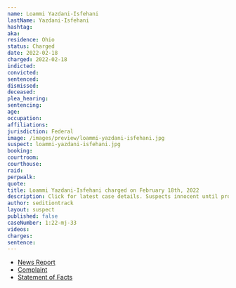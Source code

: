 ```yaml
---
name: Loammi Yazdani-Isfehani
lastName: Yazdani-Isfehani
hashtag:
aka:
residence: Ohio
status: Charged
date: 2022-02-18
charged: 2022-02-18
indicted:
convicted:
sentenced:
dismissed:
deceased:
plea_hearing:
sentencing:
age:
occupation:
affiliations:
jurisdiction: Federal
image: /images/preview/loammi-yazdani-isfehani.jpg
suspect: loammi-yazdani-isfehani.jpg
booking:
courtroom:
courthouse:
raid:
perpwalk:
quote:
title: Loammi Yazdani-Isfehani charged on February 18th, 2022
description: Click for latest case details. Suspects innocent until proven guilty.
author: seditiontrack
layout: suspect
published: false
caseNumber: 1:22-mj-33
videos:
charges:
sentence:
---
```


- [News Report]()
- [Complaint](https://www.justice.gov/usao-dc/case-multi-defendant/file/1477206/download)
- [Statement of Facts](https://www.justice.gov/usao-dc/case-multi-defendant/file/1477211/download)
